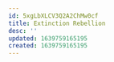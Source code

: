 ```yaml
---
id: 5xgLbXLCV3Q2A2ChMw0cf
title: Extinction Rebellion
desc: ''
updated: 1639759165195
created: 1639759165195
---
```


